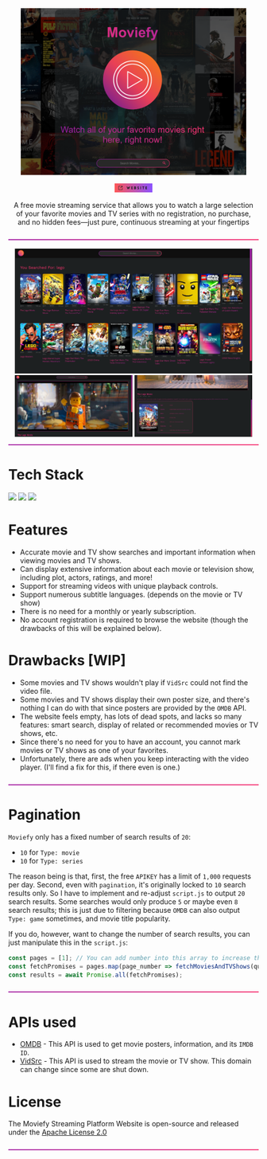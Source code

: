 <div align="center">
  <img src="images/home.png" width="90%"/>

  <a href=""><img alt="" title="Website" src="images/WEBSITE-EXTERNAL-LINK-BUTTON.png" width="15%"/></a>
    
  A free movie streaming service that allows you to watch a large selection <br>
  of your favorite movies and TV series with no registration, no purchase, <br>
  and no hidden fees—just pure, continuous streaming at your fingertips
  <p>
    <img src="images/line_break.png" width="100%"/>
  </p>
</div>

<div align="center">
  <img src="images/movieLists.png" width="95%"/>
  <img src="images/movie_1.png" width="47%"/>
  <img src="images/movie_2.png" width="47%"/>
</div>

<img src="images/line_break.png" width="100%"/>

# Tech Stack
<div align="left">
  <img src="https://upload.wikimedia.org/wikipedia/commons/3/38/HTML5_Badge.svg" width="10%"/>
  <img src="https://upload.wikimedia.org/wikipedia/commons/6/62/CSS3_logo.svg" width="10%"/>
  <img src="https://upload.wikimedia.org/wikipedia/commons/9/99/Unofficial_JavaScript_logo_2.svg" width="10%"/>
</div>

# Features
- Accurate movie and TV show searches and important information when viewing movies and TV shows.
- Can display extensive information about each movie or television show, including plot, actors, ratings, and more!
- Support for streaming videos with unique playback controls.
- Support numerous subtitle languages. (depends on the movie or TV show)
- There is no need for a monthly or yearly subscription.
- No account registration is required to browse the website (though the drawbacks of this will be explained below).

# Drawbacks [WIP]
- Some movies and TV shows wouldn't play if `VidSrc` could not find the video file.
- Some movies and TV shows display their own poster size, and there's nothing I can do with that since posters are provided by the `OMDB` API.
- The website feels empty, has lots of dead spots, and lacks so many features: smart search, display of related or recommended movies or TV shows, etc.
- Since there's no need for you to have an account, you cannot mark movies or TV shows as one of your favorites.
- Unfortunately, there are ads when you keep interacting with the video player. (I'll find a fix for this, if there even is one.)

<img src="images/line_break.png" width="100%"/>

# Pagination 
`Moviefy` only has a fixed number of search results of `20`: 
  - `10` for `Type: movie`
  - `10` for `Type: series`

The reason being is that, first, the free `APIKEY` has a limit of `1,000` requests per day. Second, even with `pagination`, it's originally locked to `10` search results only.
So I have to implement and re-adjust `script.js` to output `20` search results. Some searches would only produce `5` or maybe even `8` search results;
this is just due to filtering because `OMDB` can also output `Type: game` sometimes, and movie title popularity.

If you do, however, want to change the number of search results, you can just manipulate this in the `script.js`:
```js
const pages = [1]; // You can add number into this array to increase the number of search results.
const fetchPromises = pages.map(page_number => fetchMoviesAndTVShows(query, page_number)); // Per number = 20 search results
const results = await Promise.all(fetchPromises);
```
<img src="images/line_break.png" width="100%"/>

# APIs used
- [OMDB](https://www.omdbapi.com/) - This API is used to get movie posters, information, and its `IMDB ID`.
- [VidSrc](https://vidsrc.me/) - This API is used to stream the movie or TV show. This domain can change since some are shut down.

# License
The Moviefy Streaming Platform Website is open-source and released under the [Apache License 2.0](LICENSE)

<img src="images/line_break.png" width="100%"/>
